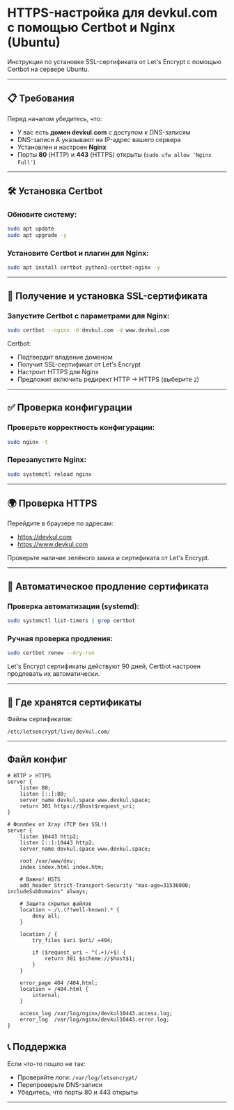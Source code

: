 # HTTPS-настройка для devkul.com с помощью Certbot и Nginx (Ubuntu)

Инструкция по установке SSL-сертификата от Let's Encrypt с помощью Certbot на сервере Ubuntu.

---

## 📋 Требования

Перед началом убедитесь, что:

- У вас есть **домен devkul.com** с доступом к DNS-записям
- DNS-записи A указывают на IP-адрес вашего сервера
- Установлен и настроен **Nginx**
- Порты **80** (HTTP) и **443** (HTTPS) открыты (`sudo ufw allow 'Nginx Full'`)

---

## 🛠️ Установка Certbot

### Обновите систему:
```bash
sudo apt update
sudo apt upgrade -y
```

### Установите Certbot и плагин для Nginx:
```bash
sudo apt install certbot python3-certbot-nginx -y
```

---

## 🔐 Получение и установка SSL-сертификата

### Запустите Certbot с параметрами для Nginx:
```bash
sudo certbot --nginx -d devkul.com -d www.devkul.com
```

Certbot:
- Подтвердит владение доменом
- Получит SSL-сертификат от Let's Encrypt
- Настроит HTTPS для Nginx
- Предложит включить редирект HTTP → HTTPS (выберите `2`)

---

## ✅ Проверка конфигурации

### Проверьте корректность конфигурации:
```bash
sudo nginx -t
```

### Перезапустите Nginx:
```bash
sudo systemctl reload nginx
```

---

## 🌍 Проверка HTTPS

Перейдите в браузере по адресам:
- https://devkul.com
- https://www.devkul.com

Проверьте наличие зелёного замка и сертификата от Let's Encrypt.

---

## 🔄 Автоматическое продление сертификата

### Проверка автоматизации (systemd):
```bash
sudo systemctl list-timers | grep certbot
```

### Ручная проверка продления:
```bash
sudo certbot renew --dry-run
```

Let's Encrypt сертификаты действуют 90 дней, Certbot настроен продлевать их автоматически.

---

## 📁 Где хранятся сертификаты

Файлы сертификатов:
```
/etc/letsencrypt/live/devkul.com/
```

---
## Файл конфиг
```
# HTTP > HTTPS
server {
    listen 80;
    listen [::]:80;
    server_name devkul.space www.devkul.space;
    return 301 https://$host$request_uri;
}

# Фоллбек от Xray (TCP без SSL!)
server {
    listen 10443 http2;
    listen [::]:10443 http2;
    server_name devkul.space www.devkul.space;

    root /var/www/dev;
    index index.html index.htm;

    # Важно! HSTS
    add_header Strict-Transport-Security "max-age=31536000; includeSubDomains" always;

    # Защита скрытых файлов
    location ~ /\.(?!well-known).* {
        deny all;
    }

    location / {
        try_files $uri $uri/ =404;

        if ($request_uri ~ ^(.+)/+$) {
            return 301 $scheme://$host$1;
        }
    }

    error_page 404 /404.html;
    location = /404.html {
        internal;
    }

    access_log /var/log/nginx/devkul10443.access.log;
    error_log  /var/log/nginx/devkul10443.error.log;
}
```



## 📞 Поддержка

Если что-то пошло не так:
- Проверяйте логи: `/var/log/letsencrypt/`
- Перепроверьте DNS-записи
- Убедитесь, что порты 80 и 443 открыты

---
